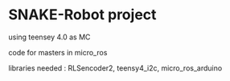 # SNAKE-Robot project

using teensey 4.0 as MC

code for masters in micro_ros

libraries needed :
RLSencoder2,
teensy4_i2c,
micro_ros_arduino 

